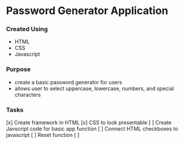 # Password Generator Application

### Created Using
* HTML
* CSS
* Javascript

### Purpose
- create a basic password generator for users
- allows user to select uppercase, lowercase, numbers, and special characters

### Tasks

[x] Create framework in HTML
[x] CSS to look presentable
[ ] Create Javscript code for basic app function
  [ ] Connect HTML checkboxes to javascript
  [ ] Reset function 
  [ ] 